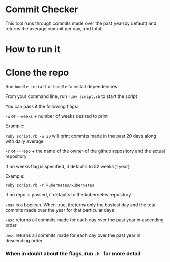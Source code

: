 # Commit Checker 

This tool runs through commits made over the past year(by default) and returns
the average commit per day, and total.

# How to run it 

# Clone the repo 

Run ```bundle install``` or `bundle` to install dependencies

From your command line, run ```ruby script.rb``` to start the script

You can pass it the following flags:

`-w` or `--weeks` + number of weeks desired to print 

Example: 

`ruby script.rb -w 20` will print commits made in the past 20 days along with daily average 

`-r` or `--repo` + the name of the owner of the github repository and the actual repository
 
 If no weeks flag is specified, it defaults to 52 weeks(1 year)
 
 Example: 
 
 `ruby script.rb -r kubernetes/kubernetes` 
 
 If no repo is passed, it defaults to the kubernetes repository
 
`-max` is a boolean. When true, itreturns only the busiest day and the total commits made over the year for that particular days
 
`-asc` returns all commits made for each day over the past year in ascending order

`desc` returns all commits made for each day over the past year in descending order

### When in doubt about the flags, run `-h ` for more detail

